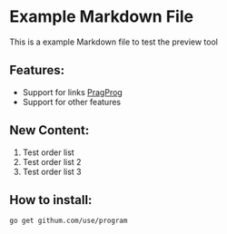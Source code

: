 # Example Markdown File

This is a example Markdown file to test the preview tool

## Features:
* Support for links [PragProg](https://pragprog.com)
* Support for other features

## New Content:
1. Test order list
2. Test order list 2
3. Test order list 3

## How to install:
```
go get githum.com/use/program
```

